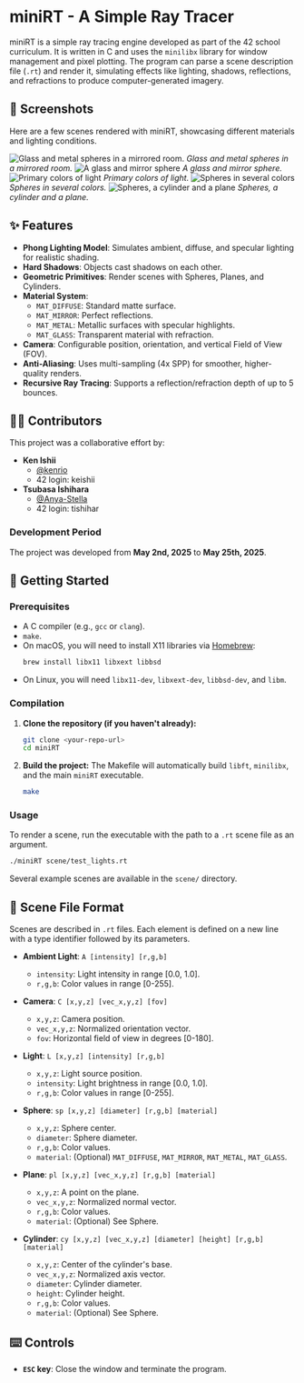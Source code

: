 # miniRT - A Simple Ray Tracer

miniRT is a simple ray tracing engine developed as part of the 42 school curriculum. It is written in C and uses the `minilibx` library for window management and pixel plotting. The program can parse a scene description file (`.rt`) and render it, simulating effects like lighting, shadows, reflections, and refractions to produce computer-generated imagery.

## 📸 Screenshots

Here are a few scenes rendered with miniRT, showcasing different materials and lighting conditions.

![Glass and metal spheres in a mirrored room.](screenshots/Screenshot%20from%202025-06-30%2017-20-12.png)
*Glass and metal spheres in a mirrored room.*
![A glass and mirror sphere](screenshots/Screenshot%20from%202025-06-30%2017-20-38.png)
*A glass and mirror sphere.*
![Primary colors of light](screenshots/Screenshot%20from%202025-06-30%2017-21-17.png)
*Primary colors of light.*
![Spheres in several colors](screenshots/Screenshot%202025-05-18%20at%2019.40.47.png)
*Spheres in several colors.*
![Spheres, a cylinder and a plane](screenshots/Screenshot%202025-05-20%20at%201.19.19.png)
*Spheres, a cylinder and a plane.*

## ✨ Features

- **Phong Lighting Model**: Simulates ambient, diffuse, and specular lighting for realistic shading.
- **Hard Shadows**: Objects cast shadows on each other.
- **Geometric Primitives**: Render scenes with Spheres, Planes, and Cylinders.
- **Material System**:
    - `MAT_DIFFUSE`: Standard matte surface.
    - `MAT_MIRROR`: Perfect reflections.
    - `MAT_METAL`: Metallic surfaces with specular highlights.
    - `MAT_GLASS`: Transparent material with refraction.
- **Camera**: Configurable position, orientation, and vertical Field of View (FOV).
- **Anti-Aliasing**: Uses multi-sampling (4x SPP) for smoother, higher-quality renders.
- **Recursive Ray Tracing**: Supports a reflection/refraction depth of up to 5 bounces.

## 🧑‍💻 Contributors

This project was a collaborative effort by:

- **Ken Ishii**
    - [@kenrio](https://github.com/kenrio)
	- 42 login: keishii
- **Tsubasa Ishihara**
    - [@Anya-Stella](https://github.com/Anya-Stella)
	- 42 login: tishihar

### Development Period

The project was developed from **May 2nd, 2025** to **May 25th, 2025**.

## 🚀 Getting Started

### Prerequisites

- A C compiler (e.g., `gcc` or `clang`).
- `make`.
- On macOS, you will need to install X11 libraries via [Homebrew](https://brew.sh/):
  ```sh
  brew install libx11 libxext libbsd
  ```
- On Linux, you will need `libx11-dev`, `libxext-dev`, `libbsd-dev`, and `libm`.

### Compilation

1.  **Clone the repository (if you haven't already):**
    ```sh
    git clone <your-repo-url>
    cd miniRT
    ```
2.  **Build the project:**
    The Makefile will automatically build `libft`, `minilibx`, and the main `miniRT` executable.
    ```sh
    make
    ```

### Usage

To render a scene, run the executable with the path to a `.rt` scene file as an argument.

```sh
./miniRT scene/test_lights.rt
```

Several example scenes are available in the `scene/` directory.

## 📝 Scene File Format

Scenes are described in `.rt` files. Each element is defined on a new line with a type identifier followed by its parameters.

- **Ambient Light**: `A [intensity] [r,g,b]`
  - `intensity`: Light intensity in range [0.0, 1.0].
  - `r,g,b`: Color values in range [0-255].

- **Camera**: `C [x,y,z] [vec_x,y,z] [fov]`
  - `x,y,z`: Camera position.
  - `vec_x,y,z`: Normalized orientation vector.
  - `fov`: Horizontal field of view in degrees [0-180].

- **Light**: `L [x,y,z] [intensity] [r,g,b]`
  - `x,y,z`: Light source position.
  - `intensity`: Light brightness in range [0.0, 1.0].
  - `r,g,b`: Color values in range [0-255].

- **Sphere**: `sp [x,y,z] [diameter] [r,g,b] [material]`
  - `x,y,z`: Sphere center.
  - `diameter`: Sphere diameter.
  - `r,g,b`: Color values.
  - `material`: (Optional) `MAT_DIFFUSE`, `MAT_MIRROR`, `MAT_METAL`, `MAT_GLASS`.

- **Plane**: `pl [x,y,z] [vec_x,y,z] [r,g,b] [material]`
  - `x,y,z`: A point on the plane.
  - `vec_x,y,z`: Normalized normal vector.
  - `r,g,b`: Color values.
  - `material`: (Optional) See Sphere.

- **Cylinder**: `cy [x,y,z] [vec_x,y,z] [diameter] [height] [r,g,b] [material]`
  - `x,y,z`: Center of the cylinder's base.
  - `vec_x,y,z`: Normalized axis vector.
  - `diameter`: Cylinder diameter.
  - `height`: Cylinder height.
  - `r,g,b`: Color values.
  - `material`: (Optional) See Sphere.

## ⌨️ Controls

- **`ESC` key**: Close the window and terminate the program.
